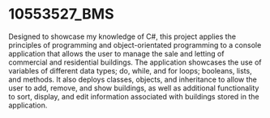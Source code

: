 # 10553527_BMS
Designed to showcase my knowledge of C#, this project applies the principles of programming and object-orientated programming to a console application that allows the user to manage the sale and letting of commercial and residential buildings. The application showcases the use of variables of different data types; do, while, and for loops; booleans, lists, and methods. It also deploys classes, objects, and inheritance to allow the user to add, remove, and show buildings, as well as additional functionality to sort, display, and edit information associated with buildings stored in the application. 
